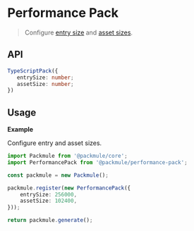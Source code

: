 # Performance Pack
> Configure [entry size](https://webpack.js.org/configuration/performance/#performance-maxentrypointsize) and [asset sizes](https://webpack.js.org/configuration/performance/#performance-maxassetsize).

## API
```ts
TypeScriptPack({
   entrySize: number;
   assetSize: number;
})
```

## Usage

**Example**

Configure entry and asset sizes.

```ts
import Packmule from '@packmule/core';
import PerformancePack from '@packmule/performance-pack';

const packmule = new Packmule();

packmule.register(new PerformancePack({
    entrySize: 256000,
    assetSize: 102400,
}));

return packmule.generate();
```
